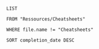 
```dataview

LIST

FROM "Ressources/Cheatsheets"

WHERE file.name != "Cheatsheets"

SORT completion_date DESC

```

